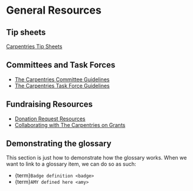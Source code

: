 # General Resources 

## Tip sheets

[Carpentries Tip Sheets](tip-sheets.md)

## Committees and Task Forces

* [The Carpentries Committee Guidelines](committees.md)
* [The Carpentries Task Force Guidelines](taskforce.md)

## Fundraising Resources

* [Donation Request Resources](donation-request-resources.md)
* [Collaborating with The Carpentries on Grants](collaborating-on-grants.md)

## Demonstrating the glossary

This section is just how to demonstrate how the glossary works.  When we want to link to a glossary item, we can do so as such: 
* {term}`Badge definition <badge>`
* {term}`AMY defined here <amy>`